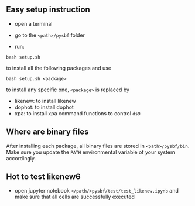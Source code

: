 ## Easy setup instruction

- open a terminal

- go to the `<path>/pysbf` folder

- run:

`bash setup.sh`

to install all the following packages and use

`bash setup.sh <package>`

to install any specific one, `<package>` is replaced by

- likenew: to install likenew
- dophot: to install dophot
- xpa: to install xpa command functions to control `ds9`  

## Where are binary files

After installing each package, all binary files are stored in `<path>/pysbf/bin`.
Make sure you update the `PATH` environmental variable of your system accordingly.

## Hot to test likenew6

- open jupyter notebook `</path/>pysbf/test/test_likenew.ipynb` and make
sure that all cells are successfully executed

